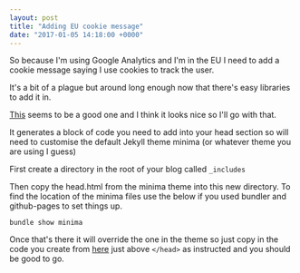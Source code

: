 ```yaml
---
layout: post
title: "Adding EU cookie message"
date: "2017-01-05 14:18:00 +0000"
---
```

So because I'm using Google Analytics and I'm in the EU I need to add a cookie
message saying I use cookies to track the user.

It's a bit of a plague but around long enough now that there's easy libraries to
add it in.

[This](https://cookieconsent.insites.com/) seems to be a good one and I think it
looks nice so I'll go with that.

It generates a block of code you need to add into your head section so will need
to customise the default Jekyll theme minima (or whatever theme you are using I guess)

First create a directory in the root of your blog called `_includes`

Then copy the head.html from the minima theme into this new directory.  To find
the location of the minima files use the below if you used bundler and github-pages to set things up.

```
bundle show minima
```

Once that's there it will override the one in the theme so just copy in the code
you create from [here](https://cookieconsent.insites.com/download/) just above
`</head>` as instructed and you should be good to go.
